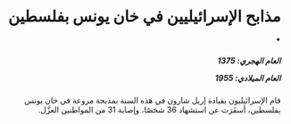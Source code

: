<h1 dir="rtl">مذابح الإسرائيليين في خان يونس بفلسطين .</h1>

<h5 dir="rtl">العام الهجري:  1375

العام الميلادي: 1955

</h5>

<p dir="rtl">قام الإسرائيليون بقيادة إريل شارون في هذه السنة بمذبحة مروعة في خان يونس بفلسطين، أسفَرَت عن استشهاد 36 شخصًا، وإصابة 31 من المواطنين العزَّل.</p></br>
